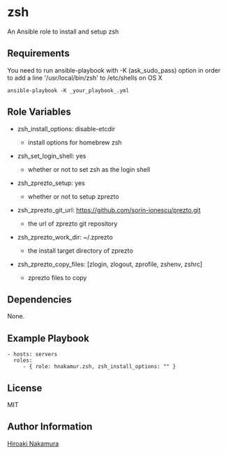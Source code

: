 zsh
===

An Ansible role to install and setup zsh

Requirements
------------

You need to run ansible-playbook with -K (ask_sudo_pass) option
in order to add a line '/usr/local/bin/zsh' to /etc/shells on OS X

```
ansible-playbook -K _your_playbook_.yml
```


Role Variables
--------------

- zsh_install_options: disable-etcdir
    - install options for homebrew zsh
- zsh_set_login_shell: yes
    - whether or not to set zsh as the login shell

- zsh_zprezto_setup: yes
    - whether or not to setup zprezto
- zsh_zprezto_git_url: https://github.com/sorin-ionescu/prezto.git
    - the url of zprezto git repository
- zsh_zprezto_work_dir: ~/.zprezto
    - the install target directory of zprezto
- zsh_zprezto_copy_files: [zlogin, zlogout, zprofile, zshenv, zshrc]
    - zprezto files to copy

Dependencies
------------

None.

Example Playbook
----------------

    - hosts: servers
      roles:
         - { role: hnakamur.zsh, zsh_install_options: "" }

License
-------

MIT

Author Information
------------------

[Hiroaki Nakamura]( http://hnakamur.github.io/ )
